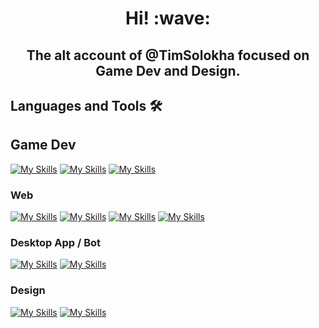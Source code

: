 <h1 align='center'> Hi! :wave:</h1>

<h2 align='center'> The alt account of @TimSolokha focused on Game Dev and Design. </h2>

## Languages and Tools 🛠️

## Game Dev
[![My Skills](https://skillicons.dev/icons?i=godot,unity,unreal&perline=1)](https://skillicons.dev)
[![My Skills](https://skillicons.dev/icons?i=unity)](https://skillicons.dev)
[![My Skills](https://skillicons.dev/icons?i=unreal)](https://skillicons.dev)

### Web
[![My Skills](https://skillicons.dev/icons?i=html)](https://skillicons.dev)
[![My Skills](https://skillicons.dev/icons?i=css)](https://skillicons.dev)
[![My Skills](https://skillicons.dev/icons?i=js)](https://skillicons.dev)
[![My Skills](https://skillicons.dev/icons?i=tailwind)](https://skillicons.dev)

### Desktop App / Bot
[![My Skills](https://skillicons.dev/icons?i=py)](https://skillicons.dev)
[![My Skills](https://skillicons.dev/icons?i=java)](https://skillicons.dev)

### Design
[![My Skills](https://skillicons.dev/icons?i=figma)](https://skillicons.dev)
[![My Skills](https://skillicons.dev/icons?i=blender)](https://skillicons.dev)

<!--
**Clone99t/Clone99t** is a ✨ _special_ ✨ repository because its `README.md` (this file) appears on your GitHub profile.

Here are some ideas to get you started:

- 🔭 I’m currently working on ...
- 🌱 I’m currently learning ...
- 👯 I’m looking to collaborate on ...
- 🤔 I’m looking for help with ...
- 💬 Ask me about ...
- 📫 How to reach me: ...
- 😄 Pronouns: ...
- ⚡ Fun fact: ...
-->
